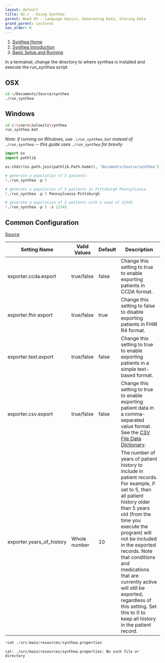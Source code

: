 ```yaml
---
layout: default
title: 02.c - Using Synthea
parent: Week 01 - Language basics, Generating Data, Storing Data
grand_parent: Lectures
nav_order: 6
---
```


1. [Synthea Home](https://github.com/synthetichealth/synthea/wiki)
1. [Synthea Introduction](https://github.com/synthetichealth/synthea/wiki/Getting-Started)
1. [Basic Setup and Running](https://github.com/synthetichealth/synthea/wiki/Basic-Setup-and-Running)

In a termainal, change the directory to where synthea is installed and execute the run_synthea script

## OSX
```bash
cd ~/Documents/Source/synthea
./run_synthea
```

## Windows
```bash
cd c:\users\kolowitz\synthea
run_synthea.bat
```

*Note: if running on Windows, use ```.\run_synthea.bat``` instead of ```./run_synthea``` -- this guide uses ```./run_synthea``` for brevity*


```python
import os
import pathlib

os.chdir(os.path.join(pathlib.Path.home(), 'Documents/Source/synthea'))
```


```python
# generate a population of 5 patients
!./run_synthea -p 5
```


```python
# generate a population of 5 patients in Pittsburgh Pennsylvania
!./run_synthea -p 5 Pennsylvania Pittsburgh
```


```python
# generate a population of 5 patients with a seed of 12345
!./run_synthea -p 5 -s 12345
```

## Common Configuration
[Source](https://github.com/synthetichealth/synthea/wiki/Common-Configuration)

| Setting Name | Valid Values | Default	| Description |
| --- | --- | --- | --- |
| exporter.ccda.export | true/false | false | Change this setting to true to enable exporting patients in CCDA format. |
| exporter.fhir.export | true/false | true | Change this setting to false to disable exporting patients in FHIR R4 format. |
| exporter.text.export | true/false | false | Change this setting to true to enable exporting patients in a simple text-based format. |
| exporter.csv.export | true/false | false | Change this setting to true to enable exporting patient data in a comma-separated value format. See the [CSV File Data Dictionary](https://github.com/synthetichealth/synthea/wiki/CSV-File-Data-Dictionary). |
| exporter.years_of_history | Whole number | 10 | The number of years of patient history to include in patient records. For example, if set to 5, then all patient history older than 5 years old (from the time you execute the program) will not be included in the exported records. Note that conditions and medications that are currently active will still be exported, regardless of this setting. Set this to 0 to keep all history in the patient record. |


```python
!cat ./src/main/resources/synthea.properties
```

    cat: ./src/main/resources/synthea.properties: No such file or directory

